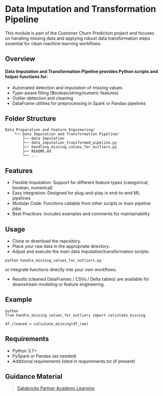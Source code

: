 # Data Imputation and Transformation Pipeline
This module is part of the Customer Churn Prediction project and focuses on handling missing data and applying robust data transformation steps essential for clean machine learning workflows.

## Overview
#### Data Imputation and Transformation Pipeline provides Python scripts and helper functions for:

- Automated detection and imputation of missing values
- Type-aware filling (Boolean/string/numeric features)
- Outlier detection and cleaning
- DataFrame utilities for preprocessing in Spark or Pandas pipelines

## Folder Structure
```
Data Preparation and Feature Engineering/
    └── Data Imputation and Transformation Pipeline/
        ├── Data Imputation
        ├── data_imputation_transformed_pipeline.py
        ├── handling_missing_values_for_outliers.py
        ├── README.md
        └── ...
```

## Features
- Flexible Imputation: Support for different feature types (categorical, boolean, numerical)
- Easy Integration: Designed for plug-and-play in end-to-end ML pipelines
- Modular Code: Functions callable from other scripts or main pipeline jobs
- Best Practices: Includes examples and comments for maintainability

## Usage
- Clone or download the repository.
- Place your raw data in the appropriate directory.
- Adjust and execute the main data imputation/transformation scripts:

```
python handle_missing_values_for_outliers.py
```
or integrate functions directly into your own workflows.

- Results (cleaned DataFrames / CSVs / Delta tables) are available for downstream modeling or feature engineering.

## Example
```
python
from handle_missing_values_for_outliers import calculate_missing

df_cleaned = calculate_missing(df_raw)
```

## Requirements
- Python 3.7+
- PySpark or Pandas (as needed)
- Additional requirements listed in requirements.txt (if present)

## Guidance Material
> [Databricks Partner Academy Learning](https://www.databricks.com/learn/partners/partner-courses-and-public-schedule/scalable-machine-learning-apache-spark)


